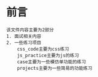 # 前言
    该文件内容主要为2部分
    1. 面试相关内容
    2. 一些练习项目
        css_code主要为css练习
        js_practice主要为js的练习
        case主要为一些模仿单功能的练习
        projects主要为一些简易的功能练习
        